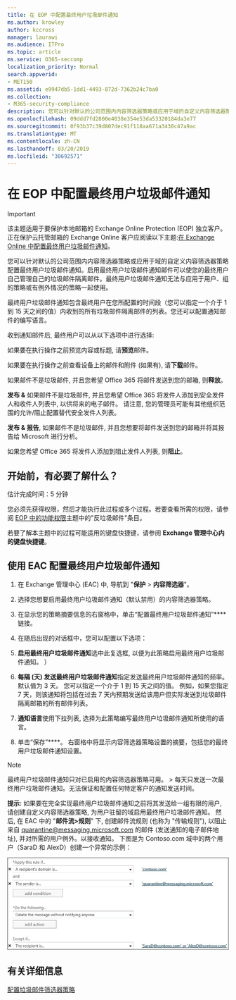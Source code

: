 ```yaml
---
title: 在 EOP 中配置最终用户垃圾邮件通知
ms.author: krowley
author: kccross
manager: laurawi
ms.audience: ITPro
ms.topic: article
ms.service: O365-seccomp
localization_priority: Normal
search.appverid:
- MET150
ms.assetid: e9947db5-1dd1-4493-872d-7362b24c7ba0
ms.collection:
- M365-security-compliance
description: 您可以针对默认的公司范围内内容筛选器策略或应用于域的自定义内容筛选器策略配置最终用户垃圾邮件通知。
ms.openlocfilehash: 09ddd7fd2800e4038e354e53da53320184da3e77
ms.sourcegitcommit: 0f93b37c39d807dec91f118aa671a3430c47a9ac
ms.translationtype: MT
ms.contentlocale: zh-CN
ms.lasthandoff: 03/20/2019
ms.locfileid: "30692571"
---
```

# <a name="configure-end-user-spam-notifications-in-eop"></a>在 EOP 中配置最终用户垃圾邮件通知
  
> [!IMPORTANT]
> 该主题适用于要保护本地邮箱的 Exchange Online Protection (EOP) 独立客户。 正在保护云托管邮箱的 Exchange Online 客户应阅读以下主题:[在 Exchange Online 中配置最终用户垃圾邮件通知](configure-end-user-spam-notifications-in-exchange-online.md)。 
  
您可以针对默认的公司范围内内容筛选器策略或应用于域的自定义内容筛选器策略配置最终用户垃圾邮件通知。启用最终用户垃圾邮件通知邮件可以使您的最终用户自己管理自己的垃圾邮件隔离邮件。最终用户垃圾邮件通知无法与应用于用户、组的策略或有例外情况的策略一起使用。
  
最终用户垃圾邮件通知包含最终用户在您所配置的时间段（您可以指定一个介于 1 到 15 天之间的值）内收到的所有垃圾邮件隔离邮件的列表。您还可以配置通知邮件的编写语言。
  
收到通知邮件后, 最终用户可以从以下选项中进行选择:

如果要在执行操作之前预览内容或标题, 请**预览**邮件。

如果要在执行操作之前查看设备上的邮件和附件 (如果有), 请**下载**邮件。

如果邮件不是垃圾邮件, 并且您希望 Office 365 将邮件发送到您的邮箱, 则**释放**。

**发布 &** 如果邮件不是垃圾邮件, 并且您希望 Office 365 将发件人添加到安全发件人和收件人列表中, 以供将来的电子邮件。 请注意, 您的管理员可能有其他组织范围的允许/阻止配置替代安全发件人列表。

**发布 & 报告**, 如果邮件不是垃圾邮件, 并且您想要将邮件发送到您的邮箱并将其报告给 Microsoft 进行分析。

如果您希望 Office 365 将发件人添加到阻止发件人列表, 则**阻止**。
  
## <a name="what-do-you-need-to-know-before-you-begin"></a>开始前，有必要了解什么？
<a name="sectionSection0"> </a>

估计完成时间：5 分钟
  
您必须先获得权限，然后才能执行此过程或多个过程。若要查看所需的权限，请参阅 [EOP 中的功能权限](eop/feature-permissions-in-eop.md)主题中的"反垃圾邮件"条目。 
  
若要了解本主题中的过程可能适用的键盘快捷键，请参阅 **Exchange 管理中心内的键盘快捷键**。
  
## <a name="use-the-eac-to-configure-end-user-spam-notifications"></a>使用 EAC 配置最终用户垃圾邮件通知

1. 在 Exchange 管理中心 (EAC) 中, 导航到 "**保护** \> **内容筛选器**"。
    
2. 选择您想要启用最终用户垃圾邮件通知（默认禁用）的内容筛选器策略。
    
3. 在显示您的策略摘要信息的右窗格中，单击“配置最终用户垃圾邮件通知”**** 链接。 
    
4. 在随后出现的对话框中，您可以配置以下选项：
    
1. **启用最终用户垃圾邮件通知**选中此复选框, 以便为此策略启用最终用户垃圾邮件通知。 ） 
    
2. **每隔 (天) 发送最终用户垃圾邮件通知**指定发送最终用户垃圾邮件通知的频率。 默认值为 3 天。 您可以指定一个介于 1 到 15 天之间的值。 例如，如果您指定 7 天，则该通知将包括在过去 7 天内预期发送给该用户但实际发送到垃圾邮件隔离邮箱的所有邮件列表。 
    
3. **通知语言**使用下拉列表, 选择为此策略编写最终用户垃圾邮件通知所使用的语言。 
    
5. 单击“保存”****。 右窗格中将显示内容筛选器策略设置的摘要，包括您的最终用户垃圾邮件通知设置。
    
> [!NOTE]
>  最终用户垃圾邮件通知只对已启用的内容筛选器策略可用。 >  每天只发送一次最终用户垃圾邮件通知。无法保证和配置任何特定客户的通知发送时间。 
  
 **提示:** 如果要在完全实现最终用户垃圾邮件通知之前将其发送给一组有限的用户, 请创建自定义内容筛选器策略, 为用户驻留的域启用最终用户垃圾邮件通知。 然后, 在 EAC 中的 "**邮件流\>规则**" 下, 创建邮件流规则 (也称为 "传输规则"), 以阻止来自 quarantine@messaging.microsoft.com 的邮件 (发送通知的电子邮件地址), 并对所需的用户例外。以接收通知。 下图是为 Contoso.com 域中的两个用户（SaraD 和 AlexD）创建一个异常的示例： 
  
![测试最终用户垃圾邮件通知的传输规则](media/EOP-ESN-testspecificusers.jpg)
  
## <a name="for-more-information"></a>有关详细信息

[配置垃圾邮件筛选器策略](configure-your-spam-filter-policies.md)
  
